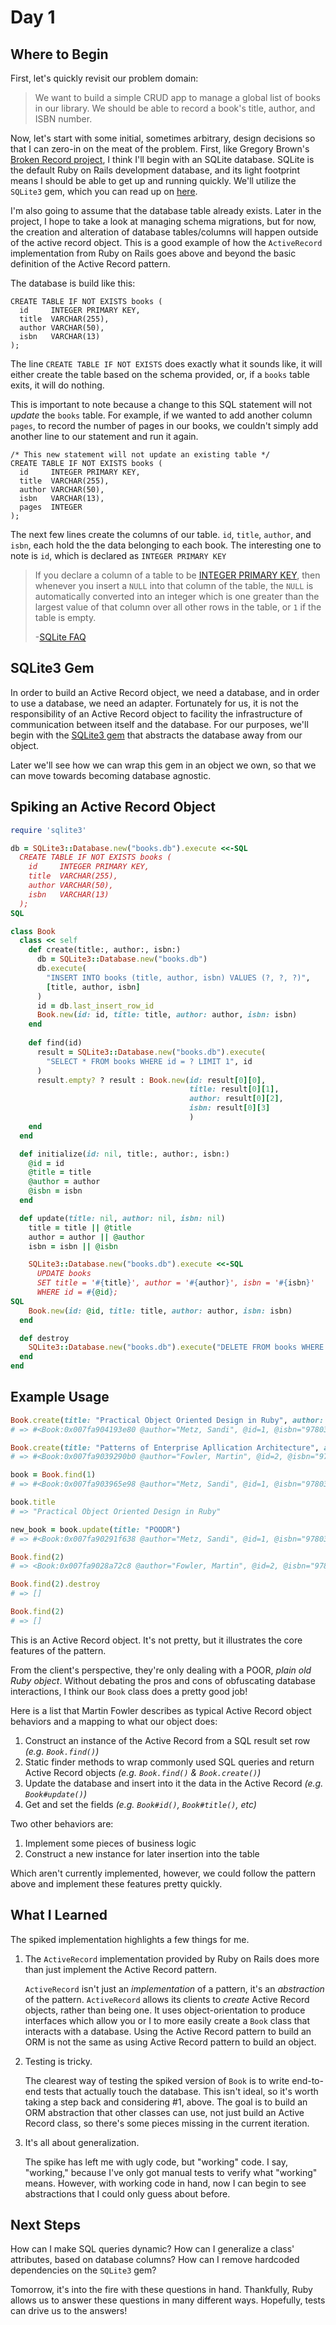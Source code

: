 # Day 1

## Where to Begin

First, let's quickly revisit our problem domain:

> We want to build a simple CRUD app to manage a global list of books in our library. We should be able to record a book's title, author, and ISBN number.

Now, let's start with some initial, sometimes arbitrary, design decisions so that I can zero-in on the meat of the problem. First, like Gregory Brown's [Broken Record project](https://practicingruby.com/articles/implementing-the-active-record-pattern-1), I think I'll begin with an SQLite database. SQLite is the default Ruby on Rails development database, and its light footprint means I should be able to get up and running quickly. We'll utilize the `SQLite3` gem, which you can read up on [here](https://github.com/sparklemotion/sqlite3-ruby/).

I'm also going to assume that the database table already exists. Later in the project, I hope to take a look at managing schema migrations, but for now, the creation and alteration of database tables/columns will happen outside of the active record object. This is a good example of how the `ActiveRecord` implementation from Ruby on Rails goes above and beyond the basic definition of the Active Record pattern. 

The database is build like this:

```sqlite
CREATE TABLE IF NOT EXISTS books (
  id 	 INTEGER PRIMARY KEY,
  title  VARCHAR(255),
  author VARCHAR(50),
  isbn   VARCHAR(13)
); 
```

The line `CREATE TABLE IF NOT EXISTS` does exactly what it sounds like, it will either create the table based on the schema provided, or, if a `books` table exits, it will do nothing. 

This is important to note because a change to this SQL statement will not _update_ the `books` table. For example, if we wanted to add another column `pages`, to record the number of pages in our books,  we couldn't simply add another line to our statement and run it again.

```sqlite
/* This new statement will not update an existing table */
CREATE TABLE IF NOT EXISTS books (
  id 	 INTEGER PRIMARY KEY,
  title  VARCHAR(255),
  author VARCHAR(50),
  isbn   VARCHAR(13),
  pages  INTEGER
);
```

The next few lines create the columns of our table. `id`, `title`, `author`, and `isbn`, each hold the the data belonging to each book. The interesting one to note is `id`, which is declared as `INTEGER PRIMARY KEY`

> If you declare a column of a table to be [INTEGER PRIMARY KEY](https://www.sqlite.org/lang_createtable.html#rowid), then whenever you insert a `NULL` into that column of the table, the `NULL` is automatically converted into an integer which is one greater than the largest value of that column over all other rows in the table, or `1` if the table is empty. 
>
> -[SQLite FAQ](https://www.sqlite.org/faq.html#q1)

## SQLite3 Gem

In order to build an Active Record object, we need a database, and in order to use a database, we need an adapter. Fortunately for us, it is not the responsibility of an Active Record object to facility the infrastructure of communication between itself and the database. For our purposes, we'll begin with the [SQLite3 gem](https://github.com/sparklemotion/sqlite3-ruby) that abstracts the database away from our object. 

Later we'll see how we can wrap this gem in an object we own, so that we can move towards becoming database agnostic. 

## Spiking an Active Record Object

```ruby
require 'sqlite3'

db = SQLite3::Database.new("books.db").execute <<-SQL
  CREATE TABLE IF NOT EXISTS books (
    id 	   INTEGER PRIMARY KEY,
    title  VARCHAR(255),
    author VARCHAR(50),
    isbn   VARCHAR(13)
  ); 
SQL

class Book
  class << self
    def create(title:, author:, isbn:)
      db = SQLite3::Database.new("books.db")
      db.execute(
        "INSERT INTO books (title, author, isbn) VALUES (?, ?, ?)",
        [title, author, isbn]
      )
      id = db.last_insert_row_id
      Book.new(id: id, title: title, author: author, isbn: isbn)
    end
    
    def find(id)
      result = SQLite3::Database.new("books.db").execute(
        "SELECT * FROM books WHERE id = ? LIMIT 1", id
      )
      result.empty? ? result : Book.new(id: result[0][0], 
          								title: result[0][1], 
          								author: result[0][2], 
          								isbn: result[0][3]
          								)
    end
  end

  def initialize(id: nil, title:, author:, isbn:)
    @id = id
    @title = title
    @author = author
    @isbn = isbn
  end

  def update(title: nil, author: nil, isbn: nil)
    title = title || @title
    author = author || @author
    isbn = isbn || @isbn

    SQLite3::Database.new("books.db").execute <<-SQL
      UPDATE books  
      SET title = '#{title}', author = '#{author}', isbn = '#{isbn}'
      WHERE id = #{@id};
SQL
    Book.new(id: @id, title: title, author: author, isbn: isbn)
  end

  def destroy
    SQLite3::Database.new("books.db").execute("DELETE FROM books WHERE id = ?", @id)
  end
end
```

## Example Usage ##

```ruby
Book.create(title: "Practical Object Oriented Design in Ruby", author: "Metz, Sandi", isbn: "9780321721334")
# => #<Book:0x007fa904193e80 @author="Metz, Sandi", @id=1, @isbn="9780321721334", @title="Practical Object Oriented Design in Ruby">

Book.create(title: "Patterns of Enterprise Apllication Architecture", author: "Fowler, Martin", isbn: "9780321127426")
# => #<Book:0x007fa9039290b0 @author="Fowler, Martin", @id=2, @isbn="9780321127426", @title="Patterns of Enterprise Apllication Architecture">

book = Book.find(1)
# => #<Book:0x007fa903965e98 @author="Metz, Sandi", @id=1, @isbn="9780321721334", @title="Practical Object Oriented Design in Ruby">

book.title
# => "Practical Object Oriented Design in Ruby"

new_book = book.update(title: "POODR")
# => #<Book:0x007fa90291f638 @author="Metz, Sandi", @id=1, @isbn="9780321721334", @title="POODR">

Book.find(2)
# => <Book:0x007fa9028a72c8 @author="Fowler, Martin", @id=2, @isbn="9780321127426", @title="Patterns of Enterprise Apllication Architecture">

Book.find(2).destroy
# => []

Book.find(2)
# => []
```

This is an Active Record object. It's not pretty, but it illustrates the core features of the pattern.

From the client's perspective, they're only dealing with a POOR, _plain old Ruby object_. Without debating the pros and cons of obfuscating database interactions, I think our `Book` class does a pretty good job!

Here is a list that Martin Fowler describes as typical Active Record object behaviors and a mapping to what our object does:

1. Construct an instance of the Active Record from a SQL result set row *(e.g. `Book.find()`)*
2. Static finder methods to wrap commonly used SQL queries and return Active Record objects *(e.g. `Book.find()` & `Book.create()`)*
3. Update the database and insert into it the data in the Active Record *(e.g. `Book#update()`)*
4. Get and set the fields *(e.g. `Book#id()`, `Book#title()`, etc)*

Two other behaviors are:

1. Implement some pieces of business logic
2. Construct a new instance for later insertion into the table

Which aren't currently implemented, however, we could follow the pattern above and implement these features pretty quickly. 

## What I Learned

The spiked implementation highlights a few things for me.

1. The `ActiveRecord` implementation provided by Ruby on Rails does more than just implement the Active Record pattern. 

   `ActiveRecord` isn't just an *implementation* of a pattern, it's an _abstraction_ of the pattern. `ActiveRecord` allows its clients to _create_ Active Record objects, rather than being one. It uses object-orientation to produce interfaces which allow you or I to more easily create a `Book` class that interacts with a database. Using the Active Record pattern to build an ORM is not the same as using Active Record pattern to build an object.

2. Testing is tricky.

   The clearest way of testing the spiked version of `Book` is to write end-to-end tests that actually touch the database. This isn't ideal, so it's worth taking a step back and considering #1, above. The goal is to build an ORM abstraction that other classes can use, not just build an Active Record class, so there's some pieces missing in the current iteration.

3. It's all about generalization.

   The spike has left me with ugly code, but "working" code. I say, "working," because I've only got manual tests to verify what "working" means. However, with working code in hand, now I can begin to see abstractions that I could only guess about before.

## Next Steps

How can I make SQL queries dynamic? How can I generalize a class' attributes, based on database columns? How can I remove hardcoded dependencies on the `SQLite3` gem? 

Tomorrow, it's into the fire with these questions in hand. Thankfully, Ruby allows us to answer these questions in many different ways. Hopefully, tests can drive us to the answers!